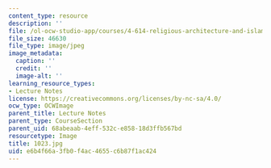 ```yaml
---
content_type: resource
description: ''
file: /ol-ocw-studio-app/courses/4-614-religious-architecture-and-islamic-cultures-fall-2002/e6b4f66a3fb0f4ac4655c6b87f1ac424_1023.jpg
file_size: 46630
file_type: image/jpeg
image_metadata:
  caption: ''
  credit: ''
  image-alt: ''
learning_resource_types:
- Lecture Notes
license: https://creativecommons.org/licenses/by-nc-sa/4.0/
ocw_type: OCWImage
parent_title: Lecture Notes
parent_type: CourseSection
parent_uid: 68abeaab-4eff-532c-e858-18d3ffb567bd
resourcetype: Image
title: 1023.jpg
uid: e6b4f66a-3fb0-f4ac-4655-c6b87f1ac424
---
```

